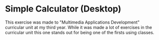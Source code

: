# Simple Calculator (Desktop)

This exercise was made to "Multimedia Applications Development" curricular unit at my third year. While it was made a lot of exercises in the curricular unit this one stands out for being one of the firsts using classes.
